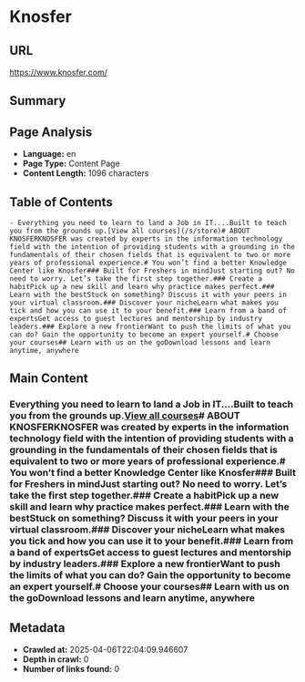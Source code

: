 # Knosfer

## URL
https://www.knosfer.com/

## Summary


## Page Analysis
- **Language:** en
- **Page Type:** Content Page
- **Content Length:** 1096 characters

## Table of Contents
    - Everything you need to learn to land a Job in IT....Built to teach you from the grounds up.[View all courses](/s/store)# ABOUT KNOSFERKNOSFER was created by experts in the information technology field with the intention of providing students with a grounding in the fundamentals of their chosen fields that is equivalent to two or more years of professional experience.# You won’t find a better Knowledge Center like Knosfer### Built for Freshers in mindJust starting out? No need to worry. Let’s take the first step together.### Create a habitPick up a new skill and learn why practice makes perfect.### Learn with the bestStuck on something? Discuss it with your peers in your virtual classroom.### Discover your nicheLearn what makes you tick and how you can use it to your benefit.### Learn from a band of expertsGet access to guest lectures and mentorship by industry leaders.### Explore a new frontierWant to push the limits of what you can do? Gain the opportunity to become an expert yourself.# Choose your courses## Learn with us on the goDownload lessons and learn anytime, anywhere

## Main Content
### Everything you need to learn to land a Job in IT....Built to teach you from the grounds up.[View all courses](/s/store)# ABOUT KNOSFERKNOSFER was created by experts in the information technology field with the intention of providing students with a grounding in the fundamentals of their chosen fields that is equivalent to two or more years of professional experience.# You won’t find a better Knowledge Center like Knosfer### Built for Freshers in mindJust starting out? No need to worry. Let’s take the first step together.### Create a habitPick up a new skill and learn why practice makes perfect.### Learn with the bestStuck on something? Discuss it with your peers in your virtual classroom.### Discover your nicheLearn what makes you tick and how you can use it to your benefit.### Learn from a band of expertsGet access to guest lectures and mentorship by industry leaders.### Explore a new frontierWant to push the limits of what you can do? Gain the opportunity to become an expert yourself.# Choose your courses## Learn with us on the goDownload lessons and learn anytime, anywhere

## Metadata
- **Crawled at:** 2025-04-06T22:04:09.946607
- **Depth in crawl:** 0
- **Number of links found:** 0
